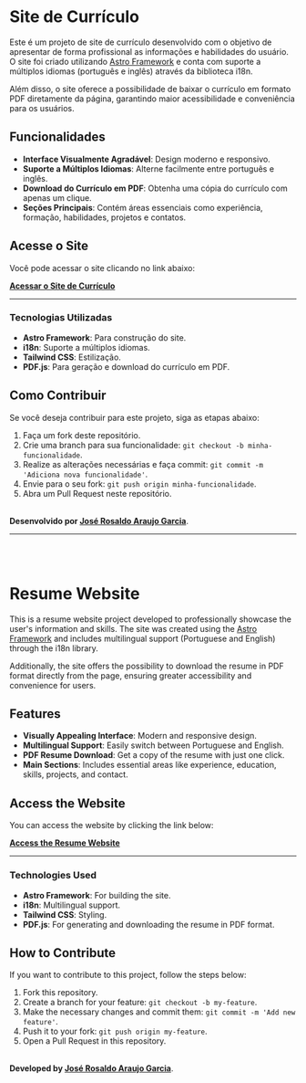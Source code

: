 # Site de Currículo

Este é um projeto de site de currículo desenvolvido com o objetivo de apresentar de forma profissional as informações e habilidades do usuário. O site foi criado utilizando [Astro Framework](https://astro.build/) e conta com suporte a múltiplos idiomas (português e inglês) através da biblioteca i18n. 

Além disso, o site oferece a possibilidade de baixar o currículo em formato PDF diretamente da página, garantindo maior acessibilidade e conveniência para os usuários.

## Funcionalidades

- **Interface Visualmente Agradável**: Design moderno e responsivo.
- **Suporte a Múltiplos Idiomas**: Alterne facilmente entre português e inglês.
- **Download do Currículo em PDF**: Obtenha uma cópia do currículo com apenas um clique.
- **Seções Principais**: Contém áreas essenciais como experiência, formação, habilidades, projetos e contatos.

## Acesse o Site

Você pode acessar o site clicando no link abaixo:

[**Acessar o Site de Currículo**](https://josegarciadev.com/)

---

### Tecnologias Utilizadas

- **Astro Framework**: Para construção do site.
- **i18n**: Suporte a múltiplos idiomas.
- **Tailwind CSS**: Estilização.
- **PDF.js**: Para geração e download do currículo em PDF.

## Como Contribuir

Se você deseja contribuir para este projeto, siga as etapas abaixo:

1. Faça um fork deste repositório.
2. Crie uma branch para sua funcionalidade: `git checkout -b minha-funcionalidade`.
3. Realize as alterações necessárias e faça commit: `git commit -m 'Adiciona nova funcionalidade'`.
4. Envie para o seu fork: `git push origin minha-funcionalidade`.
5. Abra um Pull Request neste repositório.
<br><br>

**Desenvolvido por [José Rosaldo Araujo Garcia](https://github.com/JoseRAGarcia)**.

---
<br/><br/>

# Resume Website

This is a resume website project developed to professionally showcase the user's information and skills. The site was created using the [Astro Framework](https://astro.build/) and includes multilingual support (Portuguese and English) through the i18n library.

Additionally, the site offers the possibility to download the resume in PDF format directly from the page, ensuring greater accessibility and convenience for users.

## Features

- **Visually Appealing Interface**: Modern and responsive design.
- **Multilingual Support**: Easily switch between Portuguese and English.
- **PDF Resume Download**: Get a copy of the resume with just one click.
- **Main Sections**: Includes essential areas like experience, education, skills, projects, and contact.

## Access the Website

You can access the website by clicking the link below:

[**Access the Resume Website**](https://josegarciadev.com/en)

---

### Technologies Used

- **Astro Framework**: For building the site.
- **i18n**: Multilingual support.
- **Tailwind CSS**: Styling.
- **PDF.js**: For generating and downloading the resume in PDF format.

## How to Contribute

If you want to contribute to this project, follow the steps below:

1. Fork this repository.
2. Create a branch for your feature: `git checkout -b my-feature`.
3. Make the necessary changes and commit them: `git commit -m 'Add new feature'`.
4. Push it to your fork: `git push origin my-feature`.
5. Open a Pull Request in this repository.
<br><br>

**Developed by [José Rosaldo Araujo Garcia](https://github.com/JoseRAGarcia)**.

